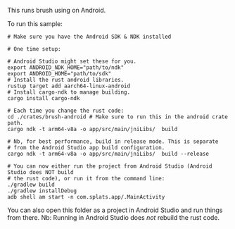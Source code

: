 This runs brush using on Android.

To run this sample:
```
# Make sure you have the Android SDK & NDK installed

# One time setup:

# Android Studio might set these for you.
export ANDROID_NDK_HOME="path/to/ndk"
export ANDROID_HOME="path/to/sdk"
# Install the rust android libraries.
rustup target add aarch64-linux-android
# Install cargo-ndk to manage building.
cargo install cargo-ndk

# Each time you change the rust code:
cd ./crates/brush-android # Make sure to run this in the android crate path.
cargo ndk -t arm64-v8a -o app/src/main/jniLibs/  build

# Nb, for best performance, build in release mode. This is separate
# from the Android Studio app build configuration.
cargo ndk -t arm64-v8a -o app/src/main/jniLibs/  build --release

# You can now either run the project from Android Studio (Android Studio does NOT build
# the rust code), or run it from the command line:
./gradlew build
./gradlew installDebug
adb shell am start -n com.splats.app/.MainActivity
```

You can also open this folder as a project in Android Studio and run things from there.
Nb: Running in Android Studio does _not_ rebuild the rust code.
